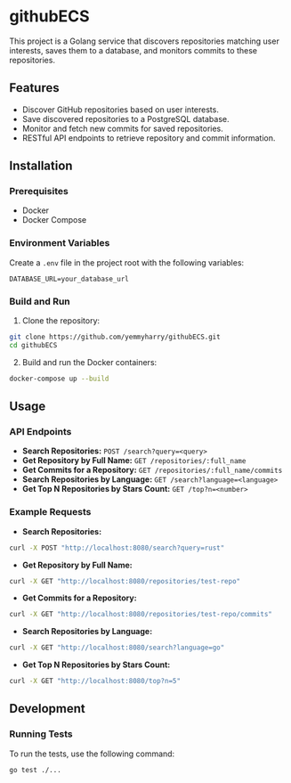 # githubECS

This project is a Golang service that discovers repositories matching user interests, saves them to a database, and monitors commits to these repositories.

## Features

- Discover GitHub repositories based on user interests.
- Save discovered repositories to a PostgreSQL database.
- Monitor and fetch new commits for saved repositories.
- RESTful API endpoints to retrieve repository and commit information.

## Installation

### Prerequisites

- Docker
- Docker Compose

### Environment Variables

Create a `.env` file in the project root with the following variables:

```
DATABASE_URL=your_database_url
```

### Build and Run

1. Clone the repository:

```sh
git clone https://github.com/yemmyharry/githubECS.git
cd githubECS
```

2. Build and run the Docker containers:

```sh
docker-compose up --build
```

## Usage

### API Endpoints

- **Search Repositories:** `POST /search?query=<query>`
- **Get Repository by Full Name:** `GET /repositories/:full_name`
- **Get Commits for a Repository:** `GET /repositories/:full_name/commits`
- **Search Repositories by Language:** `GET /search?language=<language>`
- **Get Top N Repositories by Stars Count:** `GET /top?n=<number>`

### Example Requests

- **Search Repositories:**

```sh
curl -X POST "http://localhost:8080/search?query=rust"
```

- **Get Repository by Full Name:**

```sh
curl -X GET "http://localhost:8080/repositories/test-repo"
```

- **Get Commits for a Repository:**

```sh
curl -X GET "http://localhost:8080/repositories/test-repo/commits"
```

- **Search Repositories by Language:**

```sh
curl -X GET "http://localhost:8080/search?language=go"
```

- **Get Top N Repositories by Stars Count:**

```sh
curl -X GET "http://localhost:8080/top?n=5"
```

## Development

### Running Tests

To run the tests, use the following command:

```sh
go test ./...
```

